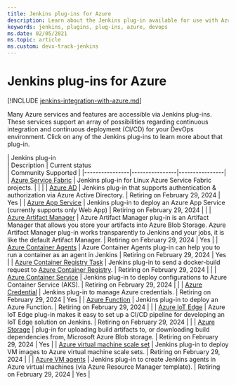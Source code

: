 ```yaml
---
title: Jenkins plug-ins for Azure
description: Learn about the Jenkins plug-in available for use with Azure
keywords: jenkins, plugins, plug-ins, azure, devops
ms.date: 02/05/2021
ms.topic: article
ms.custom: devx-track-jenkins
---
```


# Jenkins plug-ins for Azure

[!INCLUDE [jenkins-integration-with-azure.md](includes/jenkins-integration-with-azure.md)]

Many Azure services and features are accessible via Jenkins plug-ins. These services support an array of possibilities regarding continuous integration and continuous deployment (CI/CD) for your DevOps environment. Click on any of the Jenkins plug-ins to learn more about that plug-in.

| Jenkins plug-in <img width=500/>| Description | Current status <img width=500/> | Community Supported |
|----------------|----------------|----------------|
| [Azure Service Fabric](https://plugins.jenkins.io/service-fabric)           | Jenkins plug-in for Linux Azure Service Fabric projects. | | |
| [Azure AD](https://plugins.jenkins.io/azure-ad)                             | Jenkins plug-in that supports authentication & authorization via Azure Active Directory. | Retiring on February 29, 2024 | Yes |
| [Azure App Service](https://plugins.jenkins.io/azure-app-service)           | Jenkins plug-in to deploy an Azure App Service \(currently supports only Web App\) | Retiring on February 29, 2024 | |
| [Azure Artifact Manager](https://plugins.jenkins.io/azure-artifact-manager) | Azure Artifact Manager plug-in is an Artifact Manager that allows you store your artifacts into Azure Blob Storage. Azure Artifact Manager plug-in works transparently to Jenkins and your jobs, it is like the default Artifact Manager. | Retiring on February 29, 2024 |  Yes |
| [Azure Container Agents](https://plugins.jenkins.io/azure-container-agents) | Azure Container Agents plug-in can help you to run a container as an agent in Jenkins | Retiring on February 29, 2024 |  Yes |
| [Azure Container Registry Task](https://plugins.jenkins.io/azure-container-registry-tasks)       | Jenkins plug-in to send a docker-build request to [Azure Container Registry](/azure/container-registry/container-registry-tasks-overview). | Retiring on February 29, 2024 | |
| [Azure Container Service](https://plugins.jenkins.io/azure-acs)             | Jenkins plug-in to deploy configurations to Azure Container Service (AKS). | Retiring on February 29, 2024 |  |
| [Azure Credential](https://plugins.jenkins.io/azure-credentials)            | Jenkins plug-in to manage Azure credentials. | Retiring on February 29, 2024 | Yes |
| [Azure Function](https://plugins.jenkins.io/azure-function)                 | Jenkins plug-in to deploy an Azure Function. | Retiring on February 29, 2024 |  |
| [Azure IoT Edge](https://github.com/Microsoft/azure-iot-edge-jenkins-plugin)                 | Azure IoT Edge plug-in makes it easy to set up a CI/CD pipeline for developing an IoT Edge solution on Jenkins. | Retiring on February 29, 2024 | |
| [Azure Storage](https://plugins.jenkins.io/windows-azure-storage)           | plug-in for uploading build artifacts to, or downloading build dependencies from, Microsoft Azure Blob storage. | Retiring on February 29, 2024 | Yes |
| [Azure virtual machine scale set](https://plugins.jenkins.io/azure-vmss)    | Jenkins plug-in to deploy VM images to Azure virtual machine scale sets. | Retiring on February 29, 2024 | |
| [Azure VM agents](https://plugins.jenkins.io/azure-vm-agents)               | Jenkins plug-in to create Jenkins agents in Azure virtual machines (via Azure Resource Manager template). | Retiring on February 29, 2024 | Yes |
